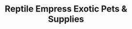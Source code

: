 ---
title: "Reptile Empress Exotic Pets & Supplies"
url: /phoenix/reptile-empress-exotic-pets-and-supplies/
shop: pet
---